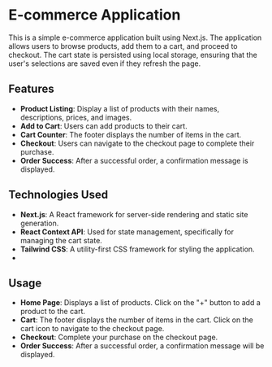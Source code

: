 # E-commerce Application

This is a simple e-commerce application built using Next.js. The application allows users to browse products, add them to a cart, and proceed to checkout. The cart state is persisted using local storage, ensuring that the user's selections are saved even if they refresh the page.

## Features

- **Product Listing**: Display a list of products with their names, descriptions, prices, and images.
- **Add to Cart**: Users can add products to their cart.
- **Cart Counter**: The footer displays the number of items in the cart.
- **Checkout**: Users can navigate to the checkout page to complete their purchase.
- **Order Success**: After a successful order, a confirmation message is displayed.

## Technologies Used

- **Next.js**: A React framework for server-side rendering and static site generation.
- **React Context API**: Used for state management, specifically for managing the cart state.
- **Tailwind CSS**: A utility-first CSS framework for styling the application.
- 
## Usage

- **Home Page**: Displays a list of products. Click on the "+" button to add a product to the cart.
- **Cart**: The footer displays the number of items in the cart. Click on the cart icon to navigate to the checkout page.
- **Checkout**: Complete your purchase on the checkout page.
- **Order Success**: After a successful order, a confirmation message will be displayed.
